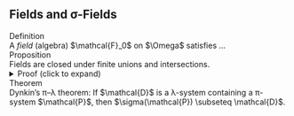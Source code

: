 ## Fields and σ-Fields

<div class="callout definition"><span class="label">Definition</span><br/>
A <em>field</em> (algebra) $\mathcal{F}_0$ on $\Omega$ satisfies ...
</div>

<div class="callout proposition"><span class="label">Proposition</span><br/>
Fields are closed under finite unions and intersections.
</div>

<details class="collapsible">
  <summary>Proof (click to expand)</summary>
  <div class="collapsible__content">
    <p>We prove closure under union and intersection.</p>

    <details class="collapsible">
      <summary>Step 1 — Union case</summary>
      <div class="collapsible__content">
        <p>If $A,B \in \mathcal{F}_0$, then $A\cup B \in \mathcal{F}_0$.</p>
      </div>
    </details>

    <details class="collapsible">
      <summary>Step 2 — Intersection case (sub-collapsible)</summary>
      <div class="collapsible__content">
        <p>Since $A\cap B = (A^c \cup B^c)^c$, closure follows.</p>
      </div>
    </details>

  </div>
</details>

<div class="callout theorem"><span class="label">Theorem</span><br/>
Dynkin’s π–λ theorem: If $\mathcal{D}$ is a λ-system containing a π-system $\mathcal{P}$,
then $\sigma(\mathcal{P}) \subseteq \mathcal{D}$.
</div>
